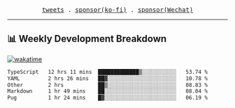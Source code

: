 <p align="center">
  <samp>
    <a href="https://twitter.com/everfu8">tweets</a> .
    <a href="https://ko-fi.com/everfu">sponsor(ko-fi)</a> . 
    <a href="https://s3.qjqq.cn/47/663742bac8e52.webp!color">sponsor(Wechat)</a>
  </samp>
</p>

---

## 📊 Weekly Development Breakdown

[![wakatime](https://wakatime.com/badge/user/0fcef314-a9cd-4509-9880-5cdb2158a775.svg)](https://wakatime.com/@0fcef314-a9cd-4509-9880-5cdb2158a775)

<!--START_SECTION:waka-->

```txt
TypeScript   12 hrs 11 mins  █████████████▒░░░░░░░░░░░   53.74 %
YAML         2 hrs 26 mins   ██▓░░░░░░░░░░░░░░░░░░░░░░   10.78 %
Other        2 hrs           ██▒░░░░░░░░░░░░░░░░░░░░░░   08.83 %
Markdown     1 hr 49 mins    ██░░░░░░░░░░░░░░░░░░░░░░░   08.04 %
Pug          1 hr 24 mins    █▓░░░░░░░░░░░░░░░░░░░░░░░   06.19 %
```

<!--END_SECTION:waka-->